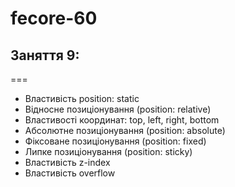 # fecore-60

## Заняття 9:

===

- Властивість position: static
- Відносне позиціонування (position: relative)
- Властивості координат: top, left, right, bottom
- Абсолютне позиціонування (position: absolute)
- Фіксоване позиціонування (position: fixed)
- Липке позиціонування (position: sticky)
- Властивість z-index
- Властивість overflow

